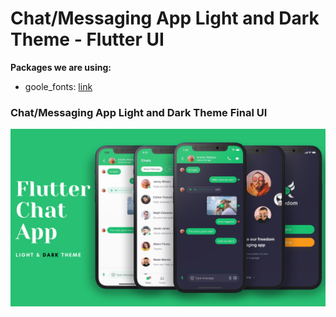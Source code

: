 # Chat/Messaging App Light and Dark Theme - Flutter UI


**Packages we are using:**

- goole_fonts: [link](https://pub.dev/packages/google_fonts)

### Chat/Messaging App Light and Dark Theme Final UI

![App UI](/ui.png)
